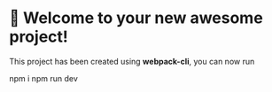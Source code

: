 # 🚀 Welcome to your new awesome project!

This project has been created using **webpack-cli**, you can now run

npm i
npm run dev
